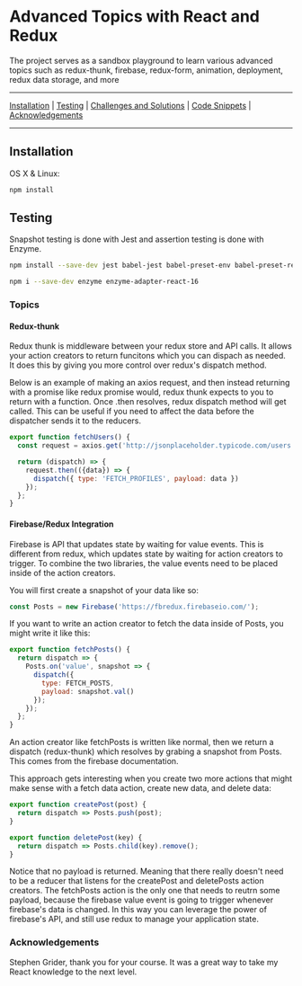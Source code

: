 # Advanced Topics with React and Redux

The project serves as a sandbox playground to learn various advanced topics such as redux-thunk, firebase, redux-form, animation, deployment, redux data storage, and more

***

[Installation](https://github.com/chris-malloy/advanced-topics-react#installation) | [Testing](https://github.com/chris-malloy/advanced-topics-react#testing) | [Challenges and Solutions](https://github.com/chris-malloy/advanced-topics-react#challenges-and-solutions) | [Code Snippets](https://github.com/chris-malloy/advanced-topics-react#code-snippets) | [Acknowledgements](https://github.com/chris-malloy/advanced-topics-react#acknowledgements)

***

## Installation

OS X & Linux:

```sh
npm install
```

## Testing

Snapshot testing is done with Jest and assertion testing is done with Enzyme.

```sh
npm install --save-dev jest babel-jest babel-preset-env babel-preset-react react-test-renderer
```

```sh
npm i --save-dev enzyme enzyme-adapter-react-16
```

### Topics

#### Redux-thunk

Redux thunk is middleware between your redux store and API calls. It allows your action creators to return funcitons which you can dispach as needed. It does this by giving you more control over redux's dispatch method.

Below is an example of making an axios request, and then instead returning with a promise like redux promise would, redux thunk expects to you to return with a function.  Once .then resolves, redux dispatch method will get called. This can be useful if you need to affect the data before the dispatcher sends it to the reducers.

```javascript
export function fetchUsers() {
  const request = axios.get('http://jsonplaceholder.typicode.com/users');

  return (dispatch) => {
    request.then(({data}) => {
      dispatch({ type: 'FETCH_PROFILES', payload: data })
    });
  };
}
```

#### Firebase/Redux Integration

Firebase is API that updates state by waiting for value events. This is different from redux, which updates state by waiting for action creators to trigger. To combine the two libraries, the value events need to be placed inside of the action creators.

You will first create a snapshot of your data like so:

```javascript
const Posts = new Firebase('https://fbredux.firebaseio.com/');
```

If you want to write an action creator to fetch the data inside of Posts, you might write it like this:

```javascript
export function fetchPosts() {
  return dispatch => {
    Posts.on('value', snapshot => {
      dispatch({
        type: FETCH_POSTS,
        payload: snapshot.val()
      });
    });
  };
}
```

An action creator like fetchPosts is written like normal, then we return a dispatch (redux-thunk) which resolves by grabing a snapshot from Posts. This comes from the firebase documentation.

This approach gets interesting when you create two more actions that might make sense with a fetch data action, create new data, and delete data:

```javascript
export function createPost(post) {
  return dispatch => Posts.push(post);
}

export function deletePost(key) {
  return dispatch => Posts.child(key).remove();
}
```

Notice that no payload is returned. Meaning that there really doesn't need to be a reducer that listens for the createPost and deletePosts action creators. The fetchPosts action is the only one that needs to reutrn some payload, because the firebase value event is going to trigger whenever firebase's data is changed. In this way you can leverage the power of firebase's API, and still use redux to manage your application state.

### Acknowledgements

Stephen Grider, thank you for your course.  It was a great way to take my React knowledge to the next level.
